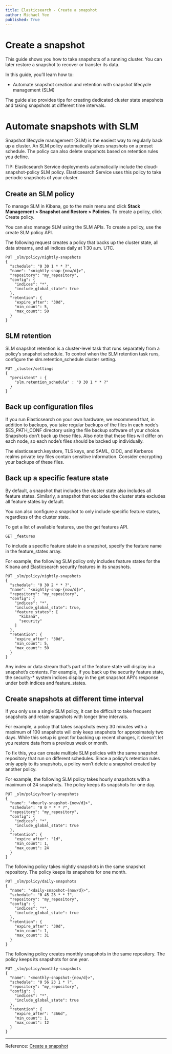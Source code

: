 ```yaml
---
title: Elasticsearch - Create a snapshot
author: Michael Yee
published: True
---
```



# Create a snapshot

This guide shows you how to take snapshots of a running cluster. You can later restore a snapshot to recover or transfer its data.

In this guide, you’ll learn how to:

- Automate snapshot creation and retention with snapshot lifecycle management (SLM)

The guide also provides tips for creating dedicated cluster state snapshots and taking snapshots at different time intervals.

# Automate snapshots with SLM

Snapshot lifecycle management (SLM) is the easiest way to regularly back up a cluster. An SLM policy automatically takes snapshots on a preset schedule. The policy can also delete snapshots based on retention rules you define.

TIP: Elasticsearch Service deployments automatically include the cloud-snapshot-policy SLM policy. Elasticsearch Service uses this policy to take periodic snapshots of your cluster. 

## Create an SLM policy

To manage SLM in Kibana, go to the main menu and click **Stack Management > Snapshot and Restore > Policies**. To create a policy, click Create policy.

You can also manage SLM using the SLM APIs. To create a policy, use the create SLM policy API.

The following request creates a policy that backs up the cluster state, all data streams, and all indices daily at 1:30 a.m. UTC.

```
PUT _slm/policy/nightly-snapshots
{
  "schedule": "0 30 1 * * ?",
  "name": "<nightly-snap-{now/d}>", 
  "repository": "my_repository",    
  "config": {
    "indices": "*",                 
    "include_global_state": true    
  },
  "retention": {                    
    "expire_after": "30d",
    "min_count": 5,
    "max_count": 50
  }
}
```

## SLM retention

SLM snapshot retention is a cluster-level task that runs separately from a policy’s snapshot schedule. To control when the SLM retention task runs, configure the slm.retention_schedule cluster setting.

```
PUT _cluster/settings
{
  "persistent" : {
    "slm.retention_schedule" : "0 30 1 * * ?"
  }
}
```

## Back up configuration files

If you run Elasticsearch on your own hardware, we recommend that, in addition to backups, you take regular backups of the files in each node’s $ES_PATH_CONF directory using the file backup software of your choice. Snapshots don’t back up these files. Also note that these files will differ on each node, so each node’s files should be backed up individually.

The elasticsearch.keystore, TLS keys, and SAML, OIDC, and Kerberos realms private key files contain sensitive information. Consider encrypting your backups of these files.

## Back up a specific feature state

By default, a snapshot that includes the cluster state also includes all feature states. Similarly, a snapshot that excludes the cluster state excludes all feature states by default.

You can also configure a snapshot to only include specific feature states, regardless of the cluster state.

To get a list of available features, use the get features API.

```
GET _features
```

To include a specific feature state in a snapshot, specify the feature name in the feature_states array.

For example, the following SLM policy only includes feature states for the Kibana and Elasticsearch security features in its snapshots.

```
PUT _slm/policy/nightly-snapshots
{
  "schedule": "0 30 2 * * ?",
  "name": "<nightly-snap-{now/d}>",
  "repository": "my_repository",
  "config": {
    "indices": "*",
    "include_global_state": true,
    "feature_states": [
      "kibana",
      "security"
    ]
  },
  "retention": {
    "expire_after": "30d",
    "min_count": 5,
    "max_count": 50
  }
}
```

Any index or data stream that’s part of the feature state will display in a snapshot’s contents. For example, if you back up the security feature state, the security-* system indices display in the get snapshot API's response under both indices and feature_states.

## Create snapshots at different time interval

If you only use a single SLM policy, it can be difficult to take frequent snapshots and retain snapshots with longer time intervals.

For example, a policy that takes snapshots every 30 minutes with a maximum of 100 snapshots will only keep snapshots for approximately two days. While this setup is great for backing up recent changes, it doesn’t let you restore data from a previous week or month.

To fix this, you can create multiple SLM policies with the same snapshot repository that run on different schedules. Since a policy’s retention rules only apply to its snapshots, a policy won’t delete a snapshot created by another policy.

For example, the following SLM policy takes hourly snapshots with a maximum of 24 snapshots. The policy keeps its snapshots for one day.

```
PUT _slm/policy/hourly-snapshots
{
  "name": "<hourly-snapshot-{now/d}>",
  "schedule": "0 0 * * * ?",
  "repository": "my_repository",
  "config": {
    "indices": "*",
    "include_global_state": true
  },
  "retention": {
    "expire_after": "1d",
    "min_count": 1,
    "max_count": 24
  }
}
```
 
The following policy takes nightly snapshots in the same snapshot repository. The policy keeps its snapshots for one month.

```
PUT _slm/policy/daily-snapshots
{
  "name": "<daily-snapshot-{now/d}>",
  "schedule": "0 45 23 * * ?",          
  "repository": "my_repository",
  "config": {
    "indices": "*",
    "include_global_state": true
  },
  "retention": {
    "expire_after": "30d",
    "min_count": 1,
    "max_count": 31
  }
}
```

The following policy creates monthly snapshots in the same repository. The policy keeps its snapshots for one year.

```
PUT _slm/policy/monthly-snapshots
{
  "name": "<monthly-snapshot-{now/d}>",
  "schedule": "0 56 23 1 * ?",            
  "repository": "my_repository",
  "config": {
    "indices": "*",
    "include_global_state": true
  },
  "retention": {
    "expire_after": "366d",
    "min_count": 1,
    "max_count": 12
  }
}
```

---

Reference: [Create a snapshot](https://www.elastic.co/guide/en/elasticsearch/reference/current/snapshots-take-snapshot.html#automate-snapshots-slm) 
